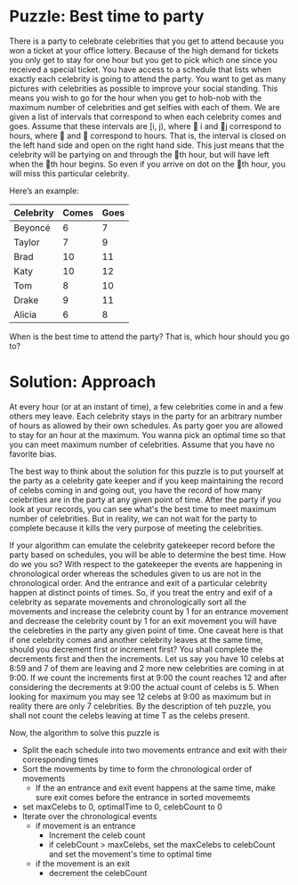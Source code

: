 # Puzzle: Best time to party #
There is a party to celebrate celebrities that you get to attend because you won a ticket at your office lottery. Because of the high demand for tickets you only get to stay for one hour but you get to pick which one since you received a special ticket. You have access to a schedule that lists when exactly each celebrity is going to attend the party. You want to get as many pictures with celebrities as possible to improve your social standing. This means you wish to go for the hour when you get to hob-nob with the maximum number of celebrities and get selfies with each of them.
We are given a list of intervals that correspond to when each celebrity comes and goes. Assume that these intervals are [i, j), where  i and j correspond to hours, where  and  correspond to hours. That is, the interval is closed on the left hand side and open on the right hand side. This just means that the celebrity will be partying on and through the th hour, but will have left when the th hour begins. So even if you arrive on dot on the th hour, you will miss this particular celebrity.

Here’s an example: 

Celebrity     |Comes          | Goes  |
------------- | ------------- |-------|
Beyoncé       | 6  |7|
Taylor  | 7   | 9|
Brad|10|11|
Katy|10|12|
Tom|8|10|
Drake|9|11|
Alicia|6|8|

When is the best time to attend the party? That is, which hour should you go to?

# Solution: Approach #
At every hour (or at an instant of time), a few celebrities come in and a few others mey leave. Each celebrity stays in the party for an arbitrary number of hours as allowed by their own schedules. 
As party goer you are allowed to stay for an hour at the maximum. You wanna pick an optimal time so that you can meet maximum number of celebrities. Assume that you have no favorite bias. 

The best way to think about the solution for this puzzle is to put yourself at the party as a celebrity gate keeper and if you keep maintaining the record of celebs coming in and going out, you have the record of 
how many celebrities are in the party at any given point of time. After the party if you look at your records, you can see what's the best time to meet maximum number of celebrities. 
But in reality, we can not wait for the party to complete  because it kills the very purpose of meeting the celebrities. 

If your algorithm can emulate the celebrity gatekeeper record before the party based on schedules, you will be able to determine the best time. How do we you so? With respect to the gatekeeper the events are happening in chronological order whereas the 
schedules given to us are not in the chronological order. And the entrance and exit of a particular celebrity happen at distinct points of times. So, if you treat the entry and exif of a celebrity as separate movements and 
chronologically sort all the movements and increase the celebrity count by 1 for an entrance movement and decrease the celebrity count by 1 for an exit movement you will have the celebreties in the party any given point of time.
One caveat here is that if one celebrity comes and another celebrity leaves at the same time, should you decrement first or increment first? You shall complete the decrements first and then the increments. Let us say you have 10 celebs 
at 8:59 and 7 of them are leaving and 2 more new celebrities are coming in at 9:00. If we count the increments first at 9:00 the count reaches 12 and after considering the decrements at 9:00 the actual count of celebs is 5. When looking for maximum you may see 12 celebs at 9:00
as maximum but in reality there are only 7 celebrities. By the description of teh puzzle, you shall not count the celebs leaving at time T as the celebs present.

Now, the algorithm to solve this puzzle is 
* Split the each schedule into two movements entrance and exit with their corresponding times
* Sort the movements by time to form the chronological order of movements
  * If the an entrance and exit event happens at the same time, make sure exit comes before the entrance in sorted movememts
* set maxCelebs to 0, optimalTime to 0, celebCount to 0
* Iterate over the chronological events
  * if movement is an entrance
    * Increment the celeb count
    * if celebCount > maxCelebs, set the maxCelebs to celebCount and set the movement's time to optimal time
  * if the movement is an exit
    * decrement the celebCount